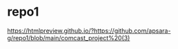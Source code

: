 # repo1
https://htmlpreview.github.io/?https://github.com/apsara-g/repo1/blob/main/comcast_project%20(3)
